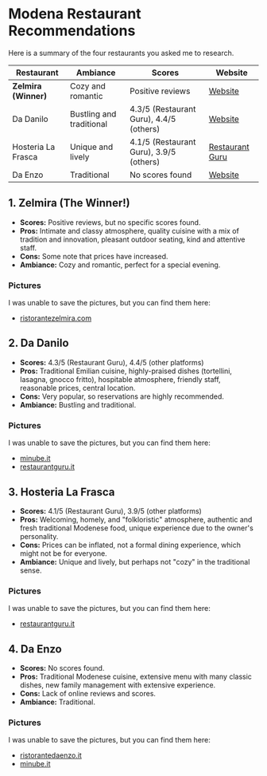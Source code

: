 # Modena Restaurant Recommendations

Here is a summary of the four restaurants you asked me to research.

| Restaurant          | Ambiance              | Scores                                     | Website                                                                  |
| ------------------- | --------------------- | ------------------------------------------ | ------------------------------------------------------------------------ |
| **Zelmira (Winner)**| Cozy and romantic     | Positive reviews                           | [Website](https://www.ristorantezelmira.com/)                            |
| Da Danilo           | Bustling and traditional| 4.3/5 (Restaurant Guru), 4.4/5 (others)    | [Website](https://www.ristorantedadanilomodena.it/)                      |
| Hosteria La Frasca  | Unique and lively     | 4.1/5 (Restaurant Guru), 3.9/5 (others)    | [Restaurant Guru](https://restaurantguru.it/Hostaria-La-Frasca-Modena)   |
| Da Enzo             | Traditional           | No scores found                            | [Website](https://www.ristorantedaenzo.it/)                              |


## 1. Zelmira (The Winner!)

*   **Scores:** Positive reviews, but no specific scores found.
*   **Pros:** Intimate and classy atmosphere, quality cuisine with a mix of tradition and innovation, pleasant outdoor seating, kind and attentive staff.
*   **Cons:** Some note that prices have increased.
*   **Ambiance:** Cozy and romantic, perfect for a special evening.

### Pictures

I was unable to save the pictures, but you can find them here:
*   [ristorantezelmira.com](https://www.ristorantezelmira.com/)

## 2. Da Danilo

*   **Scores:** 4.3/5 (Restaurant Guru), 4.4/5 (other platforms)
*   **Pros:** Traditional Emilian cuisine, highly-praised dishes (tortellini, lasagna, gnocco fritto), hospitable atmosphere, friendly staff, reasonable prices, central location.
*   **Cons:** Very popular, so reservations are highly recommended.
*   **Ambiance:** Bustling and traditional.

### Pictures

I was unable to save the pictures, but you can find them here:
*   [minube.it](https://www.minube.it/posto-preferito/ristorante-da-danilo-a285321)
*   [restaurantguru.it](https://restaurantguru.it/Ristorante-Da-Danilo-Modena)

## 3. Hosteria La Frasca

*   **Scores:** 4.1/5 (Restaurant Guru), 3.9/5 (other platforms)
*   **Pros:** Welcoming, homely, and "folkloristic" atmosphere, authentic and fresh traditional Modenese food, unique experience due to the owner's personality.
*   **Cons:** Prices can be inflated, not a formal dining experience, which might not be for everyone.
*   **Ambiance:** Unique and lively, but perhaps not "cozy" in the traditional sense.

### Pictures

I was unable to save the pictures, but you can find them here:
*   [restaurantguru.it](https://restaurantguru.it/Hostaria-La-Frasca-Modena)

## 4. Da Enzo

*   **Scores:** No scores found.
*   **Pros:** Traditional Modenese cuisine, extensive menu with many classic dishes, new family management with extensive experience.
*   **Cons:** Lack of online reviews and scores.
*   **Ambiance:** Traditional.

### Pictures

I was unable to save the pictures, but you can find them here:
*   [ristorantedaenzo.it](https://www.ristorantedaenzo.it/)
*   [minube.it](https://www.minube.it/posto-preferito/ristorante-da-enzo-a49812)